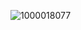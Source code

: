![1000018077](https://github.com/JoseCunhaTeixeira/Trasnformer_SW_inversion/assets/148117375/2be29c69-dabe-4f51-aebd-2da862d448aa)
